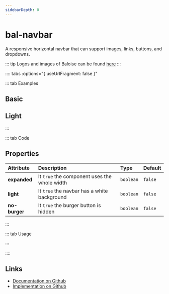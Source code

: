 ```yaml
---
sidebarDepth: 0
---
```


# bal-navbar


<!-- START: human documentation top -->

A responsive horizontal navbar that can support images, links, buttons, and dropdowns.

::: tip
Logos and images of Baloise can be found [here](https://www.baloise.com/de/home/ueber-uns/wer-wir-sind/bilder-logos.html)
:::

<!-- END: human documentation top -->

:::: tabs :options="{ useUrlFragment: false }"

::: tab Examples

## Basic

<ClientOnly><docs-demo-bal-navbar-70></docs-demo-bal-navbar-70></ClientOnly>


## Light

<ClientOnly><docs-demo-bal-navbar-71></docs-demo-bal-navbar-71></ClientOnly>


:::

::: tab Code

## Properties


| Attribute     | Description                                  | Type      | Default |
| :------------ | :------------------------------------------- | :-------- | :------ |
| **expanded**  | It `true` the component uses the whole width | `boolean` | `false` |
| **light**     | It `true` the navbar has a white background  | `boolean` | `false` |
| **no-burger** | It `true` the burger button is hidden        | `boolean` | `false` |


:::

::: tab Usage

<!-- START: human documentation usage -->

<!-- END: human documentation usage -->

:::


::::

## Links

* [Documentation on Github](https://github.com/baloise/design-system/blob/master/docs/src/components/components/bal-navbar.md)
* [Implementation on Github](https://github.com/baloise/design-system/blob/master/packages/components/src/components/bal-navbar)
